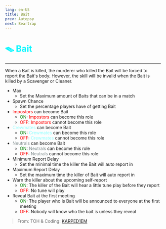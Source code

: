 ```yaml
---
lang: en-US
title: Bait
prev: Autopsy
next: Beartrap
---
```


# <font color=#00f7ff>🪤 <b>Bait</b></font> <Badge text="Helpful" type="tip" vertical="middle"/>
---

When a Bait is killed, the murderer who killed the Bait will be forced to report the Bait's body. However, the skill will be invalid when the Bait is killed by a Scavenger or Cleaner.
* Max
  * Set the Maximum amount of Baits that can be in a match
* Spawn Chance
  * Set the percentage players have of getting Bait
* <font color=red>Impostors</font> can become Bait
  * <font color=green>ON</font>: <font color=red>Impostors</font> can become this role
  * <font color=red>OFF</font>: <font color=red>Impostors</font> cannot become this role
* <font color=#8cffff>Crewmates</font> can become Bait
  * <font color=green>ON</font>: <font color=#8cffff>Crewmates</font> can become this role
  * <font color=red>OFF</font>: <font color=#8cffff>Crewmates</font> cannot become this role
* <font color=#7f8c8d>Neutrals</font> can become Bait
  * <font color=green>ON</font>: <font color=#7f8c8d>Neutrals</font> can become this role
  * <font color=red>OFF</font>: <font color=#7f8c8d>Neutrals</font> cannot become this role
* Minimum Report Delay
  * Set the minimal time the killer the Bait will auto report in
* Maximum Report Delay
  * Set the maximum time the killer of Bait will auto report in
* Warn the killer about the upcoming self-report
  * <font color=green>ON</font>: The killer of the Bait will hear a little tune play before they report
  * <font color=red>OFF</font>: No tune will play
* Reveal Bait at the first meeting
  * <font color=green>ON</font>: The player who is Bait will be announced to everyone at the first meeting
  * <font color=red>OFF</font>: Nobody will know who the bait is unless they reveal

> From: TOH & Coding: [KARPED1EM](https://github.com/KARPED1EM)